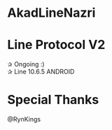 # AkadLineNazri
# Line Protocol V2
  ✰ Ongoing :)\
  ✰ Line 10.6.5 ANDROID
# Special Thanks
  @RynKings
